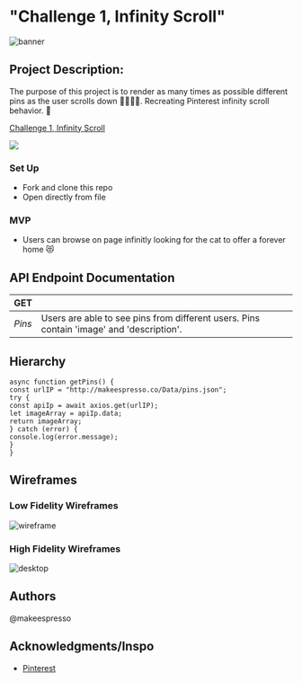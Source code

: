 # "Challenge 1, Infinity Scroll"
![banner](https://user-images.githubusercontent.com/20978259/122320033-8cd1d700-ceef-11eb-8d1b-c69a10447521.png)


## Project Description:
The purpose of this project is to render as many times as possible different pins as the user scrolls down 👩🏻‍💻💫. Recreating Pinterest infinity scroll behavior. 📌


<a href="https://www.loom.com/share/daf04e21d9b34840ae1552214d2c0e5b"> <p>Challenge 1, Infinity Scroll</p> <img style="max-width:300px;" src="https://cdn.loom.com/sessions/thumbnails/daf04e21d9b34840ae1552214d2c0e5b-with-play.gif"> </a>


### Set Up
* Fork and clone this repo
* Open directly from file

### MVP
* Users can browse on page infinitly looking for the cat to offer a forever home 😻

## API Endpoint Documentation
| **GET** |  |
| --- | --- |
| _Pins_ | Users are able to see pins from different users. Pins contain 'image' and 'description'.

## Hierarchy
```
async function getPins() {
const urlIP = "http://makeespresso.co/Data/pins.json";
try {
const apiIp = await axios.get(urlIP);
let imageArray = apiIp.data;
return imageArray;
} catch (error) {
console.log(error.message);
}
}
```

## Wireframes

### Low Fidelity Wireframes
![wireframe](https://user-images.githubusercontent.com/20978259/122319988-77f54380-ceef-11eb-8f0c-bfebc8bea7e1.png)

### High Fidelity Wireframes
![desktop](https://user-images.githubusercontent.com/20978259/122328567-e9d48980-cefd-11eb-9458-b51a0a4bbffc.png)


## Authors
@makeespresso

## Acknowledgments/Inspo
* [Pinterest](https://www.pinterest.com/)
